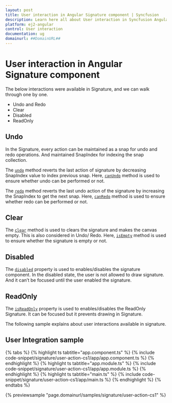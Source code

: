 ```yaml
---
layout: post
title: User interaction in Angular Signature component | Syncfusion
description: Learn here all about User interaction in Syncfusion Angular Signature component of Syncfusion Essential JS 2 and more.
platform: ej2-angular
control: User interaction 
documentation: ug
domainurl: ##DomainURL##
---
```


# User interaction in Angular Signature component

The below interactions were available in Signature, and we can walk through one by one.

* Undo and Redo
* Clear
* Disabled
* ReadOnly

## Undo

In the Signature, every action can be maintained as a snap for undo and redo operations. And maintained SnapIndex for indexing the snap collection.

The [`undo`](https://ej2.syncfusion.com/angular/documentation/api/signature/#undo) method reverts the last action of signature by decreasing SnapIndex value to  index previous snap. Here, [`canUndo`](https://ej2.syncfusion.com/angular/documentation/api/signature/#canundo) method is used to ensure whether undo can be performed or not.

The [`redo`](https://ej2.syncfusion.com/angular/documentation/api/signature/#redo) method reverts the last undo action of the signature by increasing the SnapIndex to  get the next snap. Here, [`canRedo`](https://ej2.syncfusion.com/angular/documentation/api/signature/#canredo) method is used to ensure whether redo can be performed or not.

## Clear

The [`clear`](https://ej2.syncfusion.com/angular/documentation/api/signature/#clear) method is used to clears the signature and makes the canvas empty. This is also considered in Undo/ Redo. Here, [`isEmpty`](https://ej2.syncfusion.com/documentation/api/signature/#isempty) method is used to ensure whether the signature is empty or not.

## Disabled

The [`disabled`](https://ej2.syncfusion.com/angular/documentation/api/signature/#disabled) property is used to enables/disables the signature component. In the disabled state, the user is not allowed to draw signature. And it can’t be focused until the user enabled the signature.

## ReadOnly

The [`isReadOnly`](https://ej2.syncfusion.com/angular/documentation/api/signature/#isreadonly) property is used to enables/disables the ReadOnly Signature. It can be focused but it prevents drawing in Signature.

The following sample explains about user interactions available in signature.

## User Integration sample

{% tabs %}
{% highlight ts tabtitle="app.component.ts" %}
{% include code-snippet/signature/user-action-cs1/app/app.component.ts %}
{% endhighlight %}
{% highlight ts tabtitle="app.module.ts" %}
{% include code-snippet/signature/user-action-cs1/app/app.module.ts %}
{% endhighlight %}
{% highlight ts tabtitle="main.ts" %}
{% include code-snippet/signature/user-action-cs1/app/main.ts %}
{% endhighlight %}
{% endtabs %}
  
{% previewsample "page.domainurl/samples/signature/user-action-cs1" %}